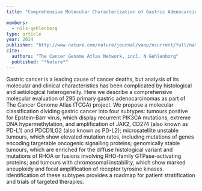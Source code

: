 ```yaml
---
title: "Comprehensive Molecular Characterization of Gastric Adenocarcinoma"

members:
  - nils-gehlenborg
type: article
year: 2014
publisher: "http://www.nature.com/nature/journal/vaop/ncurrent/full/nature13480.html"
cite:
  authors: "The Cancer Genome Atlas Network, incl. N Gehlenborg"
  published: "*Nature*"
---
```

Gastric cancer is a leading cause of cancer deaths, but analysis of its molecular and clinical characteristics has been complicated by histological and aetiological heterogeneity. Here we describe a comprehensive molecular evaluation of 295 primary gastric adenocarcinomas as part of The Cancer Genome Atlas (TCGA) project. We propose a molecular classification dividing gastric cancer into four subtypes: tumours positive for Epstein–Barr virus, which display recurrent PIK3CA mutations, extreme DNA hypermethylation, and amplification of JAK2, CD274 (also known as PD-L1) and PDCD1LG2 (also known as PD-L2); microsatellite unstable tumours, which show elevated mutation rates, including mutations of genes encoding targetable oncogenic signalling proteins; genomically stable tumours, which are enriched for the diffuse histological variant and mutations of RHOA or fusions involving RHO-family GTPase-activating proteins; and tumours with chromosomal instability, which show marked aneuploidy and focal amplification of receptor tyrosine kinases. Identification of these subtypes provides a roadmap for patient stratification and trials of targeted therapies.